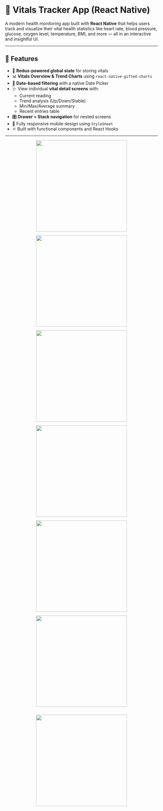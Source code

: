 # 📱 Vitals Tracker App (React Native)

A modern health monitoring app built with **React Native** that helps users track and visualize their vital health statistics like heart rate, blood pressure, glucose, oxygen level, temperature, BMI, and more — all in an interactive and insightful UI.

---

## 🔧 Features

- 🧠 **Redux-powered global state** for storing vitals
- 📊 **Vitals Overview & Trend Charts** using `react-native-gifted-charts`
- 📆 **Date-based filtering** with a native Date Picker
- 🩺 View individual **vital detail screens** with:
  - Current reading
  - Trend analysis (Up/Down/Stable)
  - Min/Max/Average summary
  - Recent entries table
- 🎛️ **Drawer + Stack navigation** for nested screens
- 📱 Fully responsive mobile design using `StyleSheet`
- ⚛️ Built with functional components and React Hooks

---
<div align="center" style="display: flex; flex-wrap: wrap; gap: 12px; justify-content: center;"> 
  <img src="https://github.com/user-attachments/assets/7e257e64-3463-46fd-9e9d-95d0c86b1085" width="300" /> 
  <img src="https://github.com/user-attachments/assets/463b98cd-5b60-4144-ba2e-b669152e1fa3" width="300" /> 
   <img src="https://github.com/user-attachments/assets/150c290c-d3f5-4f4b-9380-f8afdcbd4556" width="300" /> 
    <img src="https://github.com/user-attachments/assets/c88eed30-2272-4b88-a820-bbb2f18eead0" width="300" /> 
  <img src="https://github.com/user-attachments/assets/7d250787-7993-48d3-8650-06e597abc039" width="300" /> 

  <img src="https://github.com/user-attachments/assets/548122e5-8f4a-4b9b-a1b7-ece962243886" width="300" /> 
  
 
  <img src="https://github.com/user-attachments/assets/724e2e2e-d264-4234-8b25-03f33d3241a3" width="300" /> </div>
